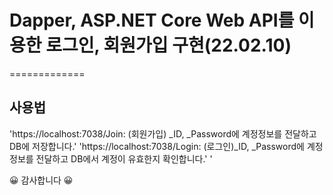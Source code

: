 # Dapper, ASP.NET Core Web API를 이용한 로그인, 회원가입 구현(22.02.10)
=============

## 사용법
'https://localhost:7038/Join: (회원가입) _ID, _Password에 계정정보를 전달하고 DB에 저장합니다.'
'https://localhost:7038/Login: (로그인)_ID, _Password에 계정정보를 전달하고 DB에서 계정이 유효한지 확인합니다.'
 '

😀 감사합니다 😀
